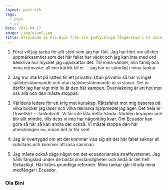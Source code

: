 ```yaml
---
layout: post.njk
tags:
  - post
  - sv
date: 2019-04-17
image: /img/olamf.jpg
title: Uttalande av Ola Bini från sin godtyckliga fångenskap i El Inca-fängelset, Ecuador
---
```


1. Först vill jag tacka för allt stöd som jag har fått. Jag har hört
   om all den uppmärksamhet som det här fallet har väckt och jag
   kan inte med ord beskriva hur mycket jag uppskattar det. Till mina
   vänner, min familj och mina närmaste: all min kärlek till er -- jag
   har er ständigt i mina tankar.

2. Jag tror starkt på rätten till ett privatliv. Utan privatliv så har
   vi inget självbestämmande och utan självbestämmande är vi
   slavar. Det är därför jag har vigt mitt liv åt den här
   kampen. Övervakning är ett hot mot oss alla och den måste stoppas.

3. Världens ledare för ett krig mot kunskap. Rättsfallet mot mig
   baseras på vilka böcker jag läser och vilka tekniska hjälpmedel jag
   äger. Det hela är Orwellskt -- tankebrott. Vi får inte låta detta
   hända. Världen krymper och blir allt mindre, tills dess vi inte har
   någonting kvar. Om Ecuador kan göra så här så kan andra det
   också. Vi måste stoppa den här utvecklingen nu, innan det är för sent.

4. Jag är övertygad om att det kommer visa sig att det här fallet
   saknar all substans och kommer att rasa samman.

5. Jag måste också säga något om det ecuadorianska straffsystemet. Jag
   hålls fängslad under de bästa omständigheter och ändå är det helt
   förkastligt. Här krävs grundliga reformer. Mina tankar går till
   alla mina medfångar i Ecuador.

### Ola Bini
